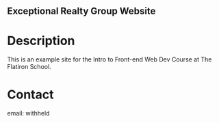 Exceptional Realty Group Website
---

# Description

This is an example site for the Intro to Front-end Web Dev Course at The Flatiron School.

# Contact

email: withheld
